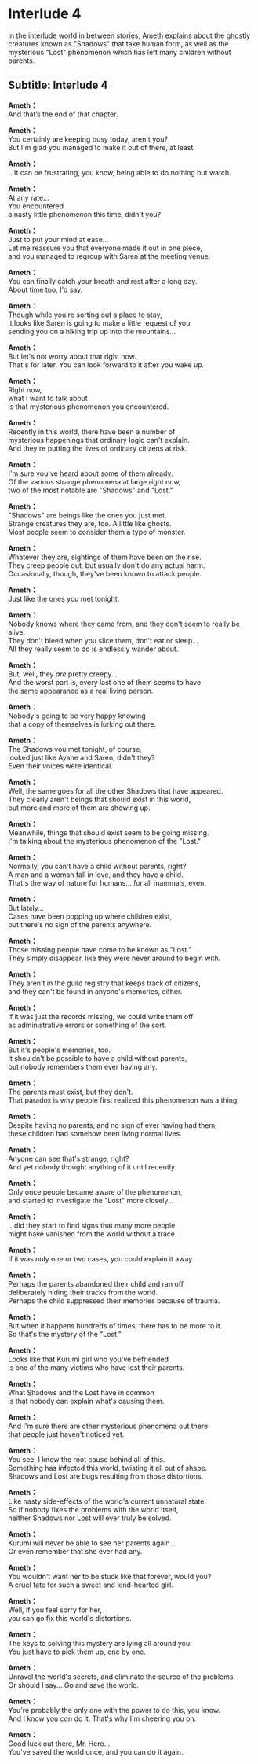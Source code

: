 # Interlude 4
In the interlude world in between stories, Ameth explains about the ghostly creatures known as \"Shadows\" that take human form, as well as the mysterious \"Lost\" phenomenon which has left many children without parents.
  
## Subtitle: Interlude 4
  
**Ameth：**  
And that’s the end of that chapter.  
  
**Ameth：**  
You certainly are keeping busy today, aren't you?  
But I'm glad you managed to make it out of there, at least.  
  
**Ameth：**  
...It can be frustrating, you know, being able to do nothing but watch.  
  
**Ameth：**  
At any rate...  
You encountered  
 a nasty little phenomenon this time, didn't you?  
  
**Ameth：**  
Just to put your mind at ease...  
Let me reassure you that everyone made it out in one piece,  
and you managed to regroup with Saren at the meeting venue.  
  
**Ameth：**  
You can finally catch your breath and rest after a long day.  
About time too, I'd say.  
  
**Ameth：**  
Though while you're sorting out a place to stay,  
it looks like Saren is going to make a little request of you,  
sending you on a hiking trip up into the mountains...  
  
**Ameth：**  
But let's not worry about that right now.  
That's for later. You can look forward to it after you wake up.  
  
**Ameth：**  
Right now,  
 what I want to talk about  
is that mysterious phenomenon you encountered.  
  
**Ameth：**  
Recently in this world, there have been a number of  
mysterious happenings that ordinary logic can't explain.  
And they're putting the lives of ordinary citizens at risk.  
  
**Ameth：**  
I'm sure you've heard about some of them already.  
Of the various strange phenomena at large right now,  
two of the most notable are \"Shadows\" and \"Lost.\"  
  
**Ameth：**  
\"Shadows\" are beings like the ones you just met.  
Strange creatures they are, too. A little like ghosts.  
Most people seem to consider them a type of monster.  
  
**Ameth：**  
Whatever they are, sightings of them have been on the rise.  
They creep people out, but usually don't do any actual harm.  
Occasionally, though, they've been known to attack people.  
  
**Ameth：**  
Just like the ones you met tonight.  
  
**Ameth：**  
Nobody knows where they came from, and they don't seem to really be  
alive.  
 They don't bleed when you slice them, don't eat or sleep...  
All they really seem to do is endlessly wander about.  
  
**Ameth：**  
But, well, they *are* pretty creepy...  
And the worst part is, every last one of them seems to have  
the same appearance as a real living person.  
  
**Ameth：**  
Nobody's going to be very happy knowing  
that a copy of themselves is lurking out there.  
  
**Ameth：**  
The Shadows you met tonight, of course,  
looked just like Ayane and Saren, didn't they?  
Even their voices were identical.  
  
**Ameth：**  
Well, the same goes for all the other Shadows that have appeared.  
They clearly aren't beings that should exist in this world,  
but more and more of them are showing up.  
  
**Ameth：**  
Meanwhile, things that should exist seem to be going missing.  
I'm talking about the mysterious phenomenon of the \"Lost.\"  
  
**Ameth：**  
Normally, you can't have a child without parents, right?  
A man and a woman fall in love, and they have a child.  
That's the way of nature for humans... for all mammals, even.  
  
**Ameth：**  
But lately...  
Cases have been popping up where children exist,  
but there's no sign of the parents anywhere.  
  
**Ameth：**  
Those missing people have come to be known as \"Lost.\"  
They simply disappear, like they were never around to begin with.  
  
**Ameth：**  
They aren't in the guild registry that keeps track of citizens,  
and they can't be found in anyone's memories, either.  
  
**Ameth：**  
If it was just the records missing, we could write them off  
as administrative errors or something of the sort.  
  
**Ameth：**  
But it's people's memories, too.  
It shouldn't be possible to have a child without parents,  
but nobody remembers them ever having any.  
  
**Ameth：**  
The parents must exist, but they don't.  
That paradox is why people first realized this phenomenon was a thing.  
  
**Ameth：**  
Despite having no parents, and no sign of ever having had them,  
these children had somehow been living normal lives.  
  
**Ameth：**  
Anyone can see that's strange, right?  
And yet nobody thought anything of it until recently.  
  
**Ameth：**  
Only once people became aware of the phenomenon,  
and started to investigate the \"Lost\" more closely...  
  
**Ameth：**  
...did they start to find signs that many more people  
might have vanished from the world without a trace.  
  
**Ameth：**  
If it was only one or two cases, you could explain it away.  
  
**Ameth：**  
Perhaps the parents abandoned their child and ran off,  
deliberately hiding their tracks from the world.  
Perhaps the child suppressed their memories because of trauma.  
  
**Ameth：**  
But when it happens hundreds of times, there has to be more to it.  
So that's the mystery of the \"Lost.\"  
  
**Ameth：**  
Looks like that Kurumi girl who you've befriended  
is one of the many victims who have lost their parents.  
  
**Ameth：**  
What Shadows and the Lost have in common  
is that nobody can explain what's causing them.  
  
**Ameth：**  
And I'm sure there are other mysterious phenomena out there  
that people just haven't noticed yet.  
  
**Ameth：**  
You see, I know the root cause behind all of this.  
Something has infected this world, twisting it all out of shape.  
Shadows and Lost are bugs resulting from those distortions.  
  
**Ameth：**  
Like nasty side-effects of the world's current unnatural state.  
So if nobody fixes the problems with the world itself,  
neither Shadows nor Lost will ever truly be solved.  
  
**Ameth：**  
Kurumi will never be able to see her parents again...  
Or even remember that she ever had any.  
  
**Ameth：**  
You wouldn't want her to be stuck like that forever, would you?  
A cruel fate for such a sweet and kind-hearted girl.  
  
**Ameth：**  
Well, if you feel sorry for her,  
you can go fix this world's distortions.  
  
**Ameth：**  
The keys to solving this mystery are lying all around you.  
You just have to pick them up, one by one.  
  
**Ameth：**  
Unravel the world's secrets, and eliminate the source of the problems.  
Or should I say... Go and save the world.  
  
**Ameth：**  
You're probably the only one with the power to do this, you know.  
And I know you *can* do it. That's why I'm cheering you on.  
  
**Ameth：**  
Good luck out there, Mr. Hero...  
You've saved the world once, and you can do it again.  
